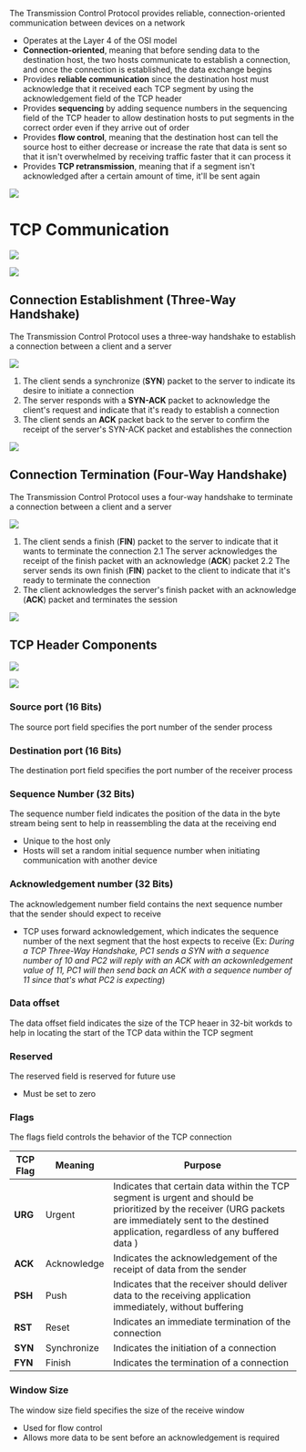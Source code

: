 The Transmission Control Protocol provides reliable, connection-oriented communication between devices on a network

* Operates at the Layer 4 of the OSI model
* **Connection-oriented**, meaning that before sending data to the destination host, the two hosts communicate to establish a connection, and once the connection is established, the data exchange begins
* Provides **reliable communication** since the destination host must acknowledge that it received each TCP segment by using the acknowledgement field of the TCP header
* Provides **sequencing** by adding sequence numbers in the sequencing field of the TCP header to allow destination hosts to put segments in the correct order even if they arrive out of order
* Provides **flow control**, meaning that the destination host can tell the source host to either decrease or increase the rate that data is sent so that it isn't overwhelmed by receiving traffic faster that it can process it
* Provides **TCP retransmission**, meaning that if a segment isn't acknowledged after a certain amount of time, it'll be sent again

![](https://github.com/JonmarCorpuz/SecondBrain/blob/main/Assets/Whitespace.png)

# TCP Communication

![](https://github.com/JonmarCorpuz/SecondBrain/blob/main/Assets/ksdbjlfkldsdfjhbsghlgk.png)

![](https://github.com/JonmarCorpuz/SecondBrain/blob/main/Assets/Whitespace.png)

## Connection Establishment (Three-Way Handshake)

The Transmission Control Protocol uses a three-way handshake to establish a connection between a client and a server

![](https://github.com/JonmarCorpuz/SecondBrain/blob/main/Assets/Screenshot%202024-05-19%20125455.png)

1. The client sends a synchronize (**SYN**) packet to the server to indicate its desire to initiate a connection
2. The server responds with a **SYN-ACK** packet to acknowledge the client's request and indicate that it's ready to establish a connection
3. The client sends an **ACK** packet back to the server to confirm the receipt of the server's SYN-ACK packet and establishes the connection

![](https://github.com/JonmarCorpuz/SecondBrain/blob/main/Assets/Whitespace.png)

## Connection Termination (Four-Way Handshake)

The Transmission Control Protocol uses a four-way handshake to terminate a connection between a client and a server

![](https://github.com/JonmarCorpuz/SecondBrain/blob/main/Assets/uhgytfyuijopkbhljnmdsk.png)

1. The client sends a finish (**FIN**) packet to the server to indicate that it wants to terminate the connection
2.1 The server acknowledges the receipt of the finish packet with an acknowledge (**ACK**) packet
2.2 The server sends its own finish (**FIN**) packet to the client to indicate that it's ready to terminate the connection
3. The client acknowledges the server's finish packet with an acknowledge (**ACK**) packet and terminates the session

![](https://github.com/JonmarCorpuz/SecondBrain/blob/main/Assets/Whitespace.png)

## TCP Header Components

![](https://github.com/JonmarCorpuz/SecondBrain/blob/main/Assets/HEADER-768x432.png)

![](https://github.com/JonmarCorpuz/SecondBrain/blob/main/Assets/TCP-headersssssss.png)

### Source port (16 Bits)

The source port field specifies the port number of the sender process 

### Destination port (16 Bits)

The destination port field specifies the port number of the receiver process 

### Sequence Number (32 Bits)

The sequence number field indicates the position of the data in the byte stream being sent to help in reassembling the data at the receiving end 

* Unique to the host only
* Hosts will set a random initial sequence number when initiating communication with another device

### Acknowledgement number (32 Bits)

The acknowledgement number field contains the next sequence number that the sender should expect to receive 

* TCP uses forward acknowledgement, which indicates the sequence number of the next segment that the host expects to receive (Ex: *During a TCP Three-Way Handshake, PC1 sends a SYN with a sequence number of 10 and PC2 will reply with an ACK with an ackownledgement value of 11, PC1 will then send back an ACK with a sequence number of 11 since that's what PC2 is expecting*)

### Data offset

The data offset field indicates the size of the TCP heaer in 32-bit workds to help in locating the start of the TCP data within the TCP segment 

### Reserved

The reserved field is reserved for future use

* Must be set to zero 

### Flags

The flags field controls the behavior of the TCP connection

| TCP Flag | Meaning | Purpose |
| --- | --- | --- |
| **URG** | Urgent | Indicates that certain data within the TCP segment is urgent and should be prioritized by the receiver (URG packets are immediately sent to the destined application, regardless of any buffered data ) |
| **ACK** | Acknowledge | Indicates the acknowledgement of the receipt of data from the sender |
| **PSH** | Push | Indicates that the receiver should deliver data to the receiving application immediately, without buffering |
| **RST** | Reset | Indicates an immediate termination of the connection |
| **SYN** | Synchronize | Indicates the initiation of a connection | 
| **FYN** | Finish | Indicates the termination of a connection | 

### Window Size

The window size field specifies the size of the receive window 

* Used for flow control
* Allows more data to be sent before an acknowledgement is required
